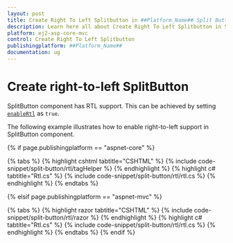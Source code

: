 ```yaml
---
layout: post
title: Create Right To Left Splitbutton in ##Platform_Name## Split Button Component
description: Learn here all about Create Right To Left Splitbutton in Syncfusion ##Platform_Name## Split Button component of Syncfusion Essential JS 2 and more.
platform: ej2-asp-core-mvc
control: Create Right To Left Splitbutton
publishingplatform: ##Platform_Name##
documentation: ug
---
```



# Create right-to-left SplitButton

SplitButton component has RTL support. This can be achieved by setting [`enableRtl`](https://help.syncfusion.com/cr/aspnetcore-js2/Syncfusion.EJ2.SplitButtons.SplitButton.html#Syncfusion_EJ2_SplitButtons_SplitButton_EnableRtl) as `true`.

The following example illustrates how to enable right-to-left support in SplitButton component.

{% if page.publishingplatform == "aspnet-core" %}

{% tabs %}
{% highlight cshtml tabtitle="CSHTML" %}
{% include code-snippet/split-button/rtl/tagHelper %}
{% endhighlight %}
{% highlight c# tabtitle="Rtl.cs" %}
{% include code-snippet/split-button/rtl/rtl.cs %}
{% endhighlight %}
{% endtabs %}

{% elsif page.publishingplatform == "aspnet-mvc" %}

{% tabs %}
{% highlight razor tabtitle="CSHTML" %}
{% include code-snippet/split-button/rtl/razor %}
{% endhighlight %}
{% highlight c# tabtitle="Rtl.cs" %}
{% include code-snippet/split-button/rtl/rtl.cs %}
{% endhighlight %}
{% endtabs %}
{% endif %}

